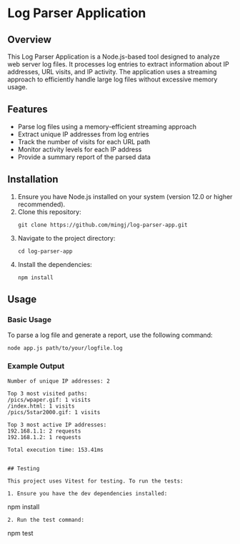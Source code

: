# Log Parser Application

## Overview

This Log Parser Application is a Node.js-based tool designed to analyze web server log files. It processes log entries to extract information about IP addresses, URL visits, and IP activity. The application uses a streaming approach to efficiently handle large log files without excessive memory usage.

## Features

- Parse log files using a memory-efficient streaming approach
- Extract unique IP addresses from log entries
- Track the number of visits for each URL path
- Monitor activity levels for each IP address
- Provide a summary report of the parsed data

## Installation

1. Ensure you have Node.js installed on your system (version 12.0 or higher recommended).
2. Clone this repository:
   ```
   git clone https://github.com/mingj/log-parser-app.git
   ```
3. Navigate to the project directory:
   ```
   cd log-parser-app
   ```
4. Install the dependencies:
   ```
   npm install
   ```

## Usage

### Basic Usage

To parse a log file and generate a report, use the following command:

```
node app.js path/to/your/logfile.log
```

### Example Output

```
Number of unique IP addresses: 2

Top 3 most visited paths:
/pics/wpaper.gif: 1 visits
/index.html: 1 visits
/pics/5star2000.gif: 1 visits

Top 3 most active IP addresses:
192.168.1.1: 2 requests
192.168.1.2: 1 requests

Total execution time: 153.41ms
```

```

## Testing

This project uses Vitest for testing. To run the tests:

1. Ensure you have the dev dependencies installed:
   ```
   npm install
   ```
2. Run the test command:
   ```
   npm test
   ```
